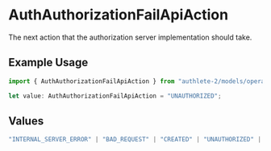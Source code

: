 # AuthAuthorizationFailApiAction

The next action that the authorization server implementation should take.

## Example Usage

```typescript
import { AuthAuthorizationFailApiAction } from "authlete-2/models/operations";

let value: AuthAuthorizationFailApiAction = "UNAUTHORIZED";
```

## Values

```typescript
"INTERNAL_SERVER_ERROR" | "BAD_REQUEST" | "CREATED" | "UNAUTHORIZED" | "FORBIDDEN" | "JSON" | "JWT" | "OK"
```